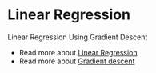 # Linear Regression
Linear Regression Using Gradient Descent

- Read more about [Linear Regression](https://en.wikipedia.org/wiki/Linear_regression)
- Read more about [Gradient descent](https://en.wikipedia.org/wiki/Gradient_descent)

